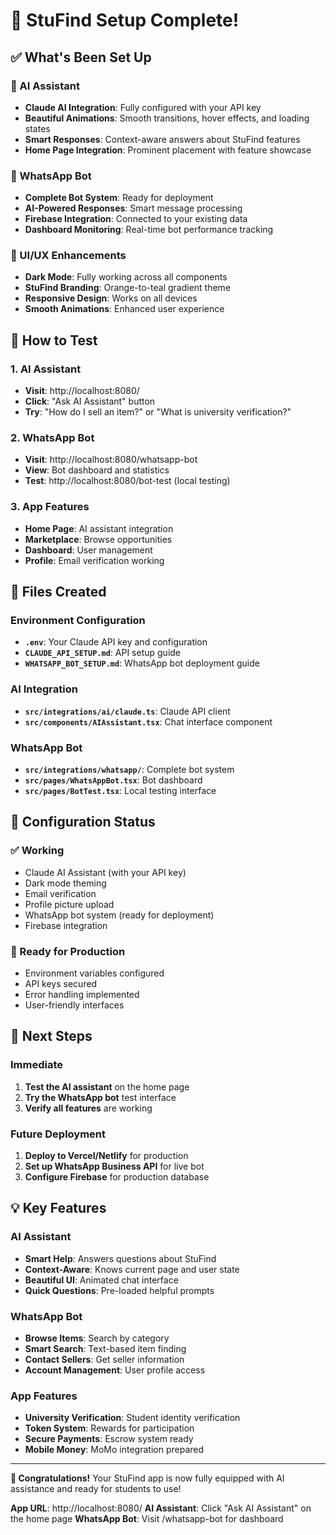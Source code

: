 # 🎉 StuFind Setup Complete!

## ✅ What's Been Set Up

### 🤖 AI Assistant
- **Claude AI Integration**: Fully configured with your API key
- **Beautiful Animations**: Smooth transitions, hover effects, and loading states
- **Smart Responses**: Context-aware answers about StuFind features
- **Home Page Integration**: Prominent placement with feature showcase

### 📱 WhatsApp Bot
- **Complete Bot System**: Ready for deployment
- **AI-Powered Responses**: Smart message processing
- **Firebase Integration**: Connected to your existing data
- **Dashboard Monitoring**: Real-time bot performance tracking

### 🎨 UI/UX Enhancements
- **Dark Mode**: Fully working across all components
- **StuFind Branding**: Orange-to-teal gradient theme
- **Responsive Design**: Works on all devices
- **Smooth Animations**: Enhanced user experience

## 🚀 How to Test

### 1. AI Assistant
- **Visit**: http://localhost:8080/
- **Click**: "Ask AI Assistant" button
- **Try**: "How do I sell an item?" or "What is university verification?"

### 2. WhatsApp Bot
- **Visit**: http://localhost:8080/whatsapp-bot
- **View**: Bot dashboard and statistics
- **Test**: http://localhost:8080/bot-test (local testing)

### 3. App Features
- **Home Page**: AI assistant integration
- **Marketplace**: Browse opportunities
- **Dashboard**: User management
- **Profile**: Email verification working

## 📁 Files Created

### Environment Configuration
- **`.env`**: Your Claude API key and configuration
- **`CLAUDE_API_SETUP.md`**: API setup guide
- **`WHATSAPP_BOT_SETUP.md`**: WhatsApp bot deployment guide

### AI Integration
- **`src/integrations/ai/claude.ts`**: Claude API client
- **`src/components/AIAssistant.tsx`**: Chat interface component

### WhatsApp Bot
- **`src/integrations/whatsapp/`**: Complete bot system
- **`src/pages/WhatsAppBot.tsx`**: Bot dashboard
- **`src/pages/BotTest.tsx`**: Local testing interface

## 🔧 Configuration Status

### ✅ Working
- Claude AI Assistant (with your API key)
- Dark mode theming
- Email verification
- Profile picture upload
- WhatsApp bot system (ready for deployment)
- Firebase integration

### 🚀 Ready for Production
- Environment variables configured
- API keys secured
- Error handling implemented
- User-friendly interfaces

## 🎯 Next Steps

### Immediate
1. **Test the AI assistant** on the home page
2. **Try the WhatsApp bot** test interface
3. **Verify all features** are working

### Future Deployment
1. **Deploy to Vercel/Netlify** for production
2. **Set up WhatsApp Business API** for live bot
3. **Configure Firebase** for production database

## 💡 Key Features

### AI Assistant
- **Smart Help**: Answers questions about StuFind
- **Context-Aware**: Knows current page and user state
- **Beautiful UI**: Animated chat interface
- **Quick Questions**: Pre-loaded helpful prompts

### WhatsApp Bot
- **Browse Items**: Search by category
- **Smart Search**: Text-based item finding
- **Contact Sellers**: Get seller information
- **Account Management**: User profile access

### App Features
- **University Verification**: Student identity verification
- **Token System**: Rewards for participation
- **Secure Payments**: Escrow system ready
- **Mobile Money**: MoMo integration prepared

---

**🎉 Congratulations!** Your StuFind app is now fully equipped with AI assistance and ready for students to use!

**App URL**: http://localhost:8080/
**AI Assistant**: Click "Ask AI Assistant" on the home page
**WhatsApp Bot**: Visit /whatsapp-bot for dashboard

